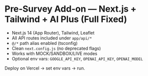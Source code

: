 # Pre‑Survey Add‑on — Next.js + Tailwind + AI Plus (Full Fixed)

- Next.js 14 (App Router), Tailwind, Leaflet
- All API routes included under `app/api/*`
- `@/*` path alias enabled (tsconfig)
- Clean `next.config.js` (no deprecated flags)
- Works with MOCK/SANDBOX/LIVE modes
- Optional env vars: `GOOGLE_API_KEY`, `OPENAI_API_KEY`, `OPENAI_MODEL`

Deploy on Vercel → set env vars → run.
